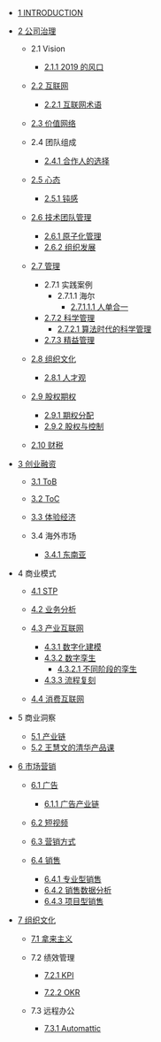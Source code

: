   - [1 INTRODUCTION](/INTRODUCTION.md)
  - [2 公司治理](/公司治理/README.md)
    - 2.1 Vision
      - [2.1.1 2019 的风口](/公司治理/Vision/2019%20的风口.md)
    - [2.2 互联网](/公司治理/互联网/README.md)
      - [2.2.1 互联网术语](/公司治理/互联网/互联网术语.md)
    - [2.3 价值网络](/公司治理/价值网络/README.md)
      
    - 2.4 团队组成
      - [2.4.1 合作人的选择](/公司治理/团队组成/合作人的选择.md)
    - [2.5 心态](/公司治理/心态/README.md)
      - [2.5.1 钝感](/公司治理/心态/钝感.md)
    - [2.6 技术团队管理](/公司治理/技术团队管理/README.md)
      - [2.6.1 原子化管理](/公司治理/技术团队管理/原子化管理.md)
      - [2.6.2 组织发展](/公司治理/技术团队管理/组织发展.md)
    - [2.7 管理](/公司治理/管理/README.md)
      - 2.7.1 实践案例
        - 2.7.1.1 海尔
          - [2.7.1.1.1 人单合一](/公司治理/管理/实践案例/海尔/人单合一.md)
      - [2.7.2 科学管理](/公司治理/管理/科学管理/README.md)
        - [2.7.2.1 算法时代的科学管理](/公司治理/管理/科学管理/算法时代的科学管理.md)
      - [2.7.3 精益管理](/公司治理/管理/精益管理/README.md)
        
    - [2.8 组织文化](/公司治理/组织文化/README.md)
      - [2.8.1 人才观](/公司治理/组织文化/人才观.md)
    - [2.9 股权期权](/公司治理/股权期权/README.md)
      - [2.9.1 期权分配](/公司治理/股权期权/期权分配.md)
      - [2.9.2 股权与控制](/公司治理/股权期权/股权与控制/README.md)
        
    - [2.10 财税](/公司治理/财税/README.md)
      
  - [3 创业融资](/创业融资/README.md)
    - [3.1 ToB](/创业融资/ToB/README.md)
      
    - [3.2 ToC](/创业融资/ToC/README.md)
      
    - [3.3 体验经济](/创业融资/体验经济/README.md)
      
    - 3.4 海外市场
      - [3.4.1 东南亚](/创业融资/海外市场/东南亚.md)
  - 4 商业模式
    - [4.1 STP](/商业模式/STP/README.md)
      
    - [4.2 业务分析](/商业模式/业务分析/README.md)
      
    - [4.3 产业互联网](/商业模式/产业互联网/README.md)
      - [4.3.1 数字化建模](/商业模式/产业互联网/数字化建模.md)
      - [4.3.2 数字孪生](/商业模式/产业互联网/数字孪生/README.md)
        - [4.3.2.1 不同阶段的孪生](/商业模式/产业互联网/数字孪生/不同阶段的孪生.md)
      - [4.3.3 流程复刻](/商业模式/产业互联网/流程复刻.md)
    - [4.4 消费互联网](/商业模式/消费互联网/README.md)
      
  - 5 商业洞察
    - [5.1 产业链](/商业洞察/产业链.md)
    - [5.2 王慧文的清华产品课](/商业洞察/王慧文的清华产品课.md)
  - [6 市场营销](/市场营销/README.md)
    - [6.1 广告](/市场营销/广告/README.md)
      - [6.1.1 广告产业链](/市场营销/广告/广告产业链.md)
    - [6.2 短视频](/市场营销/短视频/README.md)
      
    - [6.3 营销方式](/市场营销/营销方式.md)
    - [6.4 销售](/市场营销/销售/README.md)
      - [6.4.1 专业型销售](/市场营销/销售/专业型销售.md)
      - [6.4.2 销售数据分析](/市场营销/销售/销售数据分析.md)
      - [6.4.3 项目型销售](/市场营销/销售/项目型销售.md)
  - [7 组织文化](/组织文化/README.md)
    - [7.1 拿来主义](/组织文化/拿来主义.md)
    - 7.2 绩效管理
      - [7.2.1 KPI](/组织文化/绩效管理/KPI/README.md)
        
      - [7.2.2 OKR](/组织文化/绩效管理/OKR/README.md)
        
    - 7.3 远程办公
      - [7.3.1 Automattic](/组织文化/远程办公/Automattic.md)